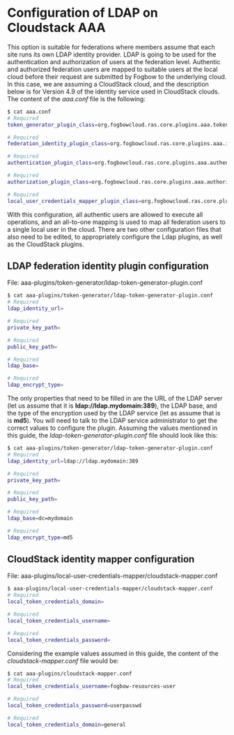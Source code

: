 # Configuration of LDAP on Cloudstack AAA

This option is suitable for federations where members assume that each site runs its own LDAP
identity provider. LDAP is going to be used for the authentication and authorization of users
at the federation level. Authentic and authorized federation users are mapped to suitable users
at the local cloud before their request are submitted by Fogbow to the underlying cloud. In this
case, we are assuming a CloudStack cloud, and the description below is for Version 4.9 of the
identity service used in CloudStack clouds. The content of the *aaa.conf* file is the following:

```bash
$ cat aaa.conf
# Required
token_generator_plugin_class=org.fogbowcloud.ras.core.plugins.aaa.tokengenerator.ldap.LdapTokenGeneratorPlugin

# Required
federation_identity_plugin_class=org.fogbowcloud.ras.core.plugins.aaa.identity.ldap.LdapIdentityPlugin

# Required
authentication_plugin_class=org.fogbowcloud.ras.core.plugins.aaa.authentication.ldap.LdapAuthenticationPlugin

# Required
authorization_plugin_class=org.fogbowcloud.ras.core.plugins.aaa.authorization.DefaultAuthorizationPlugin

# Required
local_user_credentials_mapper_plugin_class=org.fogbowcloud.ras.core.plugins.aaa.mapper.all2one.CloudStackAllToOneMapper
```

With this configuration, all authentic users are allowed to execute all operations, and an
all-to-one mapping is used to map all federation users to a single local user in the cloud. There
are two other configuration files that also need to be edited, to appropriately configure the Ldap
plugins, as well as the CloudStack plugins.

## LDAP federation identity plugin configuration

File: aaa-plugins/token-generator/ldap-token-generator-plugin.conf

```bash
$ cat aaa-plugins/token-generator/ldap-token-generator-plugin.conf
# Required
ldap_identity_url=

# Required
private_key_path=

# Required
public_key_path=

# Required
ldap_base=

# Required
ldap_encrypt_type=
```

The only properties that need to be filled in are the URL of the LDAP server (let us assume that it
is **ldap://ldap.mydomain:389**), the LDAP base, and the type of the encryption used by the LDAP
service (let as assume that is is **md5**). You will need to talk to the LDAP service administrator
to get the correct values to configure the plugin. Assuming the values mentioned in this guide, the
*ldap-token-generator-plugin.conf* file should look like this:

```bash
$ cat aaa-plugins/token-generator/ldap-token-generator-plugin.conf
# Required
ldap_identity_url=ldap://ldap.mydomain:389

# Required
private_key_path=

# Required
public_key_path=

# Required
ldap_base=dc=mydomain

# Required
ldap_encrypt_type=md5
```

## CloudStack identity mapper configuration

File: aaa-plugins/local-user-credentials-mapper/cloudstack-mapper.conf

```bash
$ aaa-plugins/local-user-credentials-mapper/cloudstack-mapper.conf
# Required
local_token_credentials_domain=

# Required
local_token_credentials_username=

# Required
local_token_credentials_password=
```

Considering the example values assumed in this guide, the content of the *cloudstack-mapper.conf*
file would be:

```bash
$ cat aaa-plugins/cloudstack-mapper.conf
# Required
local_token_credentials_username=fogbow-resources-user

# Required
local_token_credentials_password=userpasswd

# Required
local_token_credentials_domain=general
```
